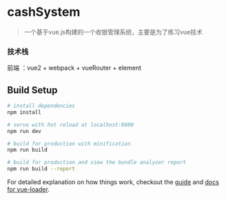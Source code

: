 # cashSystem

> 一个基于vue.js构建的一个收银管理系统，主要是为了练习vue技术

### 技术栈

前端 ：vue2 + webpack + vueRouter + element

## Build Setup

```bash
# install dependencies
npm install

# serve with hot reload at localhost:8080
npm run dev

# build for production with minification
npm run build

# build for production and view the bundle analyzer report
npm run build --report
```

For detailed explanation on how things work, checkout the [guide](http://vuejs-templates.github.io/webpack/) and [docs for vue-loader](http://vuejs.github.io/vue-loader).
